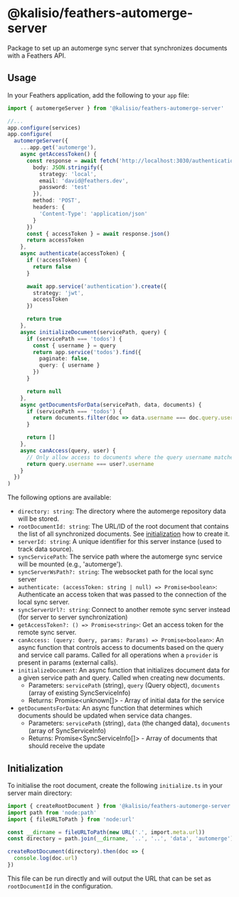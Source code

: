 # @kalisio/feathers-automerge-server

Package to set up an automerge sync server that synchronizes documents with a Feathers API.

## Usage

In your Feathers application, add the following to your `app` file:

```ts
import { automergeServer } from '@kalisio/feathers-automerge-server'

//...
app.configure(services)
app.configure(
  automergeServer({
    ...app.get('automerge'),
    async getAccessToken() {
      const response = await fetch('http://localhost:3030/authentication', {
        body: JSON.stringify({
          strategy: 'local',
          email: 'david@feathers.dev',
          password: 'test'
        }),
        method: 'POST',
        headers: {
          'Content-Type': 'application/json'
        }
      })
      const { accessToken } = await response.json()
      return accessToken
    },
    async authenticate(accessToken) {
      if (!accessToken) {
        return false
      }

      await app.service('authentication').create({
        strategy: 'jwt',
        accessToken
      })

      return true
    },
    async initializeDocument(servicePath, query) {
      if (servicePath === 'todos') {
        const { username } = query
        return app.service('todos').find({
          paginate: false,
          query: { username }
        })
      }

      return null
    },
    async getDocumentsForData(servicePath, data, documents) {
      if (servicePath === 'todos') {
        return documents.filter(doc => data.username === doc.query.username)
      }

      return []
    },
    async canAccess(query, user) {
      // Only allow access to documents where the query username matches the authenticated user
      return query.username === user?.username
    }
  })
)
```

The following options are available:

- `directory: string`: The directory where the automerge repository data will be stored.
- `rootDocumentId: string`: The URL/ID of the root document that contains the list of all synchronized documents. See [initialization](#initialization) how to create it.
- `serverId: string`: A unique identifier for this server instance (used to track data source).
- `syncServicePath`: The service path where the automerge sync service will be mounted (e.g., 'automerge').
- `syncServerWsPath?: string`: The websocket path for the local sync server
- `authenticate: (accessToken: string | null) => Promise<boolean>`: Authenticate an access token that was passed to the connection of the local sync server.
- `syncServerUrl?: string`: Connect to another remote sync server instead (for server to server synchronization)
- `getAccessToken?: () => Promise<string>`: Get an access token for the remote sync server.
- `canAccess: (query: Query, params: Params) => Promise<boolean>`: An async function that controls access to documents based on the query and service call params. Called for all operations when a `provider` is present in params (external calls).
- `initializeDocument`: An async function that initializes document data for a given service path and query. Called when creating new documents.
  - Parameters: `servicePath` (string), `query` (Query object), `documents` (array of existing SyncServiceInfo)
  - Returns: Promise<unknown[]> - Array of initial data for the service
- `getDocumentsForData`: An async function that determines which documents should be updated when service data changes.
  - Parameters: `servicePath` (string), `data` (the changed data), `documents` (array of SyncServiceInfo)
  - Returns: Promise<SyncServiceInfo[]> - Array of documents that should receive the update

## Initialization

To initialise the root document, create the following `initialize.ts` in your server  main directory:

```ts
import { createRootDocument } from '@kalisio/feathers-automerge-server'
import path from 'node:path'
import { fileURLToPath } from 'node:url'

const __dirname = fileURLToPath(new URL('.', import.meta.url))
const directory = path.join(__dirname, '..', '..', 'data', 'automerge')

createRootDocument(directory).then(doc => {
  console.log(doc.url)
})
```

This file can be run directly and will output the URL that can be set as `rootDocumentId` in the configuration.
